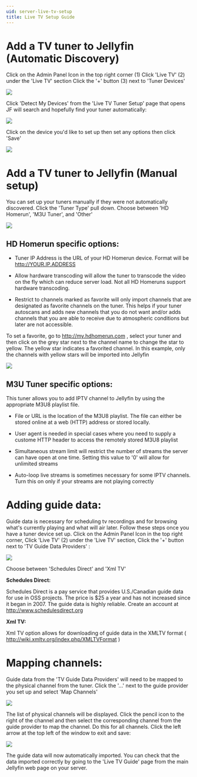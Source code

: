 ```yaml
---
uid: server-live-tv-setup
title: Live TV Setup Guide
---
```


# Add a TV tuner to Jellyfin (Automatic Discovery)

Click on the Admin Panel Icon in the top right corner (1)
Click 'Live TV' (2) under the 'Live TV' section
Click the '+' button (3) next to 'Tuner Devices'


![](~/images/live-tv-setup-tuner1.png)

Click 'Detect My Devices' from the 'Live TV Tuner Setup' page that opens
JF will search and hopefully find your tuner automatically:

![](~/images/live-tv-setup-tuner2.png)

Click on the device you'd like to set up then set any options then click 'Save'

![](~/images/live-tv-setup-tuner3.png)

# Add a TV tuner to Jellyfin (Manual setup)

You can set up your tuners manually if they were not automatically discovered.  Click the 'Tuner Type' pull down.  Choose between 'HD Homerun', 'M3U Tuner', and 'Other'

![](~/images/live-tv-setup-tuner4.png)

## HD Homerun specific options:

* Tuner IP Address is the URL of your HD Homerun device.  Format will be http://YOUR.IP.ADDRESS

* Allow hardware transcoding will allow the tuner to transcode the video on the fly which can reduce server load.  Not all HD Homeruns support hardware transcoding.

* Restrict to channels marked as favorite will only import channels that are designated as favorite channels on the tuner.  This helps if your tuner autoscans and adds new channels that you do not want and/or adds channels that you are able to receive due to atmospheric conditions but later are not accessible.

To set a favorite, go to http://my.hdhomerun.com , select your tuner and then click on the grey star next to the channel name to change the star to yellow.  The yellow star indicates a favorited channel.  In this example, only the channels with yellow stars will be imported into Jellyfin

![](~/images/live-tv-setup-hdhr_opt1.png)



## M3U Tuner specific options:

This tuner allows you to add IPTV channel to Jellyfin by using the appropriate M3U8 playlist file.

* File or URL is the location of the M3U8 playlist.  The file can either be stored online at a web (HTTP) address or stored locally.

* User agent is needed in special cases where you need to supply a custome HTTP header to access the remotely stored M3U8 playlist

* Simultaneous stream limit will restrict the number of streams the server can have open at one time.  Setting this value to '0' will allow for unlimited streams

* Auto-loop live streams is sometimes necessary for some IPTV channels.  Turn this on only if your streams are not playing correctly


# Adding guide data:

Guide data is necessary for scheduling tv recordings and for browsing what's currently playing and what will air later.  Follow these steps once you have a tuner device set up.  Click on the Admin Panel Icon in the top right corner, Click 'Live TV' (2) under the 'Live TV' section, Click the '+' button next to 'TV Guide Data Providers' :

![](~/images/live-tv-setup-guide1.png)


Choose between 'Schedules Direct' and 'Xml TV'
 
**Schedules Direct:**

Schedules Direct is a pay service that provides U.S./Canadian guide data for use in OSS projects.  The price is $25 a year and has not increased since it began in 2007.  The guide data is highly reliable.  Create an account at http://www.schedulesdirect.org

**Xml TV:**

Xml TV option allows for downloading of guide data in the XMLTV format ( http://wiki.xmltv.org/index.php/XMLTVFormat )

# Mapping channels:

Guide data from the 'TV Guide Data Providers' will need to be mapped to the physical channel from the tuner.  Click the '...' next to the guide provider you set up and select 'Map Channels'

![](~/images/live-tv-setup-channels1.png)


The list of physical channels will be displayed.  Click the pencil icon to the right of the channel and then select the corresponding channel from the guide provider to map the channel.  Do this for all channels.  Click the left arrow at the top left of the window to exit and save:

![](~/images/live-tv-setup-channels2.png)

The guide data will now automatically imported.  You can check that the data imported correctly by going to the 'Live TV Guide'  page from the main Jellyfin web page on your server.
